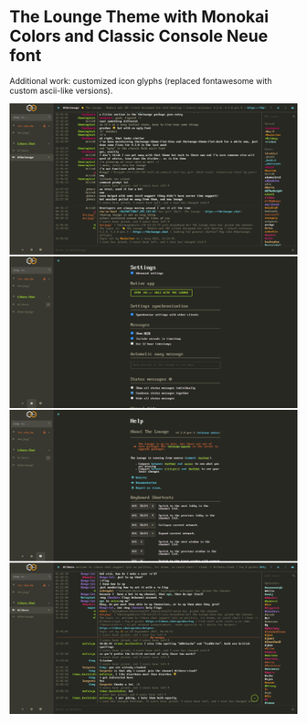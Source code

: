 # The Lounge Theme with Monokai Colors and Classic Console Neue font

Additional work: customized icon glyphs (replaced fontawesome with custom ascii-like versions).

[![Screenshot 01](monokai-console-screenshot-01.png)](monokai-console-screenshot-01.png)
[![Screenshot 02](monokai-console-screenshot-02.png)](monokai-console-screenshot-02.png)
[![Screenshot 03](monokai-console-screenshot-03.png)](monokai-console-screenshot-03.png)
[![Screenshot 04](monokai-console-screenshot-04.png)](monokai-console-screenshot-04.png)
